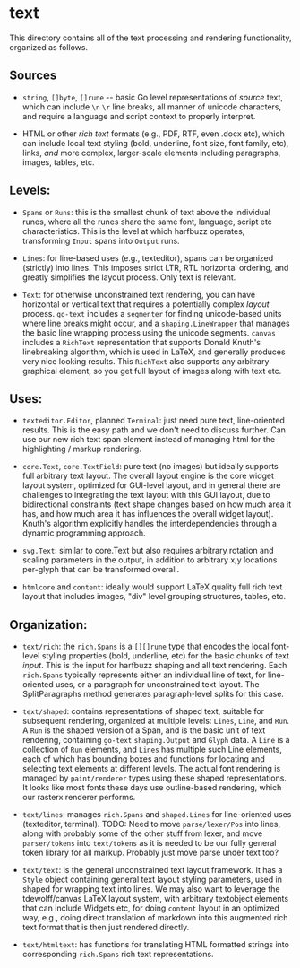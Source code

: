 # text

This directory contains all of the text processing and rendering functionality, organized as follows.

## Sources

* `string`, `[]byte`, `[]rune` -- basic Go level representations of _source_ text, which can include `\n` `\r` line breaks, all manner of unicode characters, and require a language and script context to properly interpret.

* HTML or other _rich text_ formats (e.g., PDF, RTF, even .docx etc), which can include local text styling (bold, underline, font size, font family, etc), links, _and_ more complex, larger-scale elements including paragraphs, images, tables, etc.

## Levels:

* `Spans` or `Runs`: this is the smallest chunk of text above the individual runes, where all the runes share the same font, language, script etc characteristics. This is the level at which harfbuzz operates, transforming `Input` spans into `Output` runs.

* `Lines`: for line-based uses (e.g., texteditor), spans can be organized (strictly) into lines. This imposes strict LTR, RTL horizontal ordering, and greatly simplifies the layout process. Only text is relevant.

* `Text`: for otherwise unconstrained text rendering, you can have horizontal or vertical text that requires a potentially complex _layout_ process. `go-text` includes a `segmenter` for finding unicode-based units where line breaks might occur, and a `shaping.LineWrapper` that manages the basic line wrapping process using the unicode segments. `canvas` includes a `RichText` representation that supports Donald Knuth's linebreaking algorithm, which is used in LaTeX, and generally produces very nice looking results. This `RichText` also supports any arbitrary graphical element, so you get full layout of images along with text etc.

## Uses:

*  `texteditor.Editor`, planned `Terminal`: just need pure text, line-oriented results. This is the easy path and we don't need to discuss further.  Can use our new rich text span element instead of managing html for the highlighting / markup rendering.

* `core.Text`, `core.TextField`: pure text (no images) but ideally supports full arbitrary text layout. The overall layout engine is the core widget layout system, optimized for GUI-level layout, and in general there are challenges to integrating the text layout with this GUI layout, due to bidirectional constraints (text shape changes based on how much area it has, and how much area it has influences the overall widget layout). Knuth's algorithm explicitly handles the interdependencies through a dynamic programming approach.

* `svg.Text`: similar to core.Text but also requires arbitrary rotation and scaling parameters in the output, in addition to arbitrary x,y locations per-glyph that can be transformed overall.

* `htmlcore` and `content`: ideally would support LaTeX quality full rich text layout that includes images, "div" level grouping structures, tables, etc.

## Organization:

* `text/rich`: the `rich.Spans` is a `[][]rune` type that encodes the local font-level styling properties (bold, underline, etc) for the basic chunks of text _input_. This is the input for harfbuzz shaping and all text rendering. Each `rich.Spans` typically represents either an individual line of text, for line-oriented uses, or a paragraph for unconstrained text layout. The SplitParagraphs method generates paragraph-level splits for this case.

* `text/shaped`: contains representations of shaped text, suitable for subsequent rendering, organized at multiple levels: `Lines`, `Line`, and `Run`. A `Run` is the shaped version of a Span, and is the basic unit of text rendering, containing `go-text` `shaping.Output` and `Glyph` data. A `Line` is a collection of `Run` elements, and `Lines` has multiple such Line elements, each of which has bounding boxes and functions for locating and selecting text elements at different levels. The actual font rendering is managed by `paint/renderer` types using these shaped representations. It looks like most fonts these days use outline-based rendering, which our rasterx renderer performs.

* `text/lines`: manages `rich.Spans` and `shaped.Lines` for line-oriented uses (texteditor, terminal). TODO: Need to move `parse/lexer/Pos` into lines, along with probably some of the other stuff from lexer, and move `parser/tokens` into `text/tokens` as it is needed to be our fully general token library for all markup. Probably just move parse under text too?

* `text/text`: is the general unconstrained text layout framework. It has a `Style` object containing general text layout styling parameters, used in shaped for wrapping text into lines. We may also want to leverage the tdewolff/canvas LaTeX layout system, with arbitrary textobject elements that can include Widgets etc, for doing `content` layout in an optimized way, e.g., doing direct translation of markdown into this augmented rich text format that is then just rendered directly.

* `text/htmltext`: has functions for translating HTML formatted strings into corresponding `rich.Spans` rich text representations.

